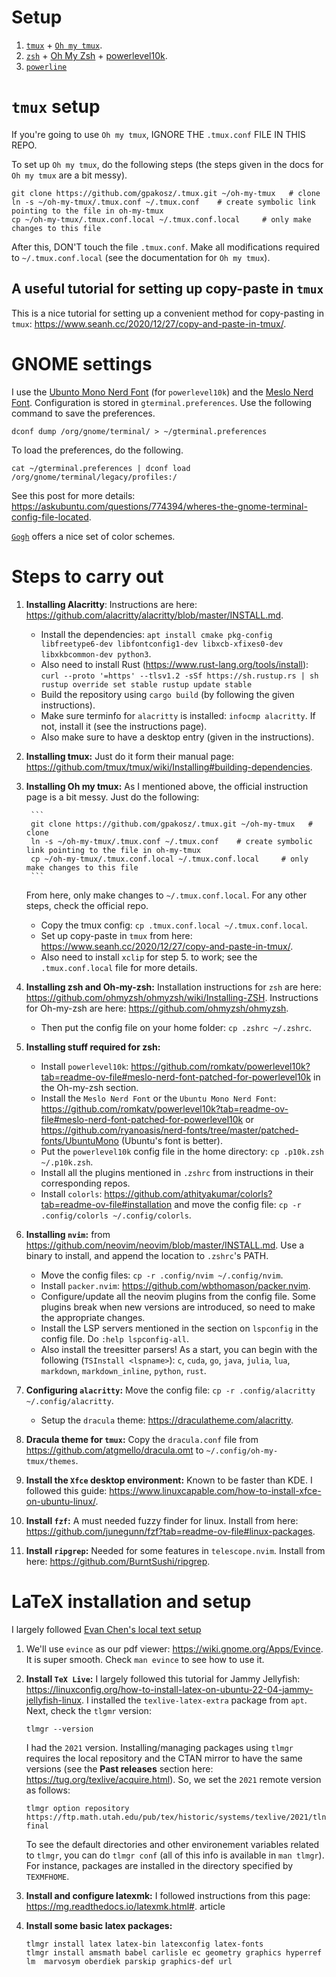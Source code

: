 # Setup

1. [`tmux`](https://github.com/tmux/tmux/wiki) + [`Oh my tmux`](https://github.com/gpakosz/.tmux#configuration).
2. [`zsh`](https://www.zsh.org/) + [Oh My Zsh](https://ohmyz.sh/) + [powerlevel10k](https://github.com/romkatv/powerlevel10k#fonts).
3. [`powerline`](https://github.com/powerline/powerline)

# `tmux` setup

If you're going to use `Oh my tmux`, IGNORE THE `.tmux.conf` FILE IN THIS REPO.

To set up `Oh my tmux`, do the following steps (the steps given in the docs for `Oh my tmux` are a bit messy).

```shell
git clone https://github.com/gpakosz/.tmux.git ~/oh-my-tmux   # clone
ln -s ~/oh-my-tmux/.tmux.conf ~/.tmux.conf    # create symbolic link pointing to the file in oh-my-tmux
cp ~/oh-my-tmux/.tmux.conf.local ~/.tmux.conf.local     # only make changes to this file
```

After this, DON'T touch the file `.tmux.conf`. Make all modifications required to `~/.tmux.conf.local` (see the documentation for `Oh my tmux`).

## A useful tutorial for setting up copy-paste in `tmux`

This is a nice tutorial for setting up a convenient method for copy-pasting in `tmux`: https://www.seanh.cc/2020/12/27/copy-and-paste-in-tmux/.

# GNOME settings

I use the  [Ubunto Mono Nerd Font](https://github.com/ryanoasis/nerd-fonts/tree/master/patched-fonts/UbuntuMono) (for `powerlevel10k`) and the [Meslo Nerd Font](https://github.com/romkatv/powerlevel10k#fonts). Configuration is stored in `gterminal.preferences`. Use the following command to save the preferences.

```shell
dconf dump /org/gnome/terminal/ > ~/gterminal.preferences
```

To load the preferences, do the following. 

```shell
cat ~/gterminal.preferences | dconf load /org/gnome/terminal/legacy/profiles:/
```

See this post for more details: https://askubuntu.com/questions/774394/wheres-the-gnome-terminal-config-file-located. 

[`Gogh`](https://github.com/Gogh-Co/Gogh) offers a nice set of color schemes.

# Steps to carry out

1. **Installing Alacritty**: Instructions are here: https://github.com/alacritty/alacritty/blob/master/INSTALL.md.
    - Install the dependencies: `apt install cmake pkg-config libfreetype6-dev libfontconfig1-dev libxcb-xfixes0-dev libxkbcommon-dev python3`.
    - Also need to install Rust (https://www.rust-lang.org/tools/install):
            ```
            curl --proto '=https' --tlsv1.2 -sSf https://sh.rustup.rs | sh
            rustup override set stable
            rustup update stable
            ```
    - Build the repository using `cargo build` (by following the given instructions).
    - Make sure terminfo for `alacritty` is installed: `infocmp alacritty`. If not, install it (see the instructions page).
    - Also make sure to have a desktop entry (given in the instructions).

2. **Installing tmux:** Just do it form their manual page: https://github.com/tmux/tmux/wiki/Installing#building-dependencies.
3. **Installing Oh my tmux:** As I mentioned above, the official instruction page is a bit messy. Just do the following:

        ```
        git clone https://github.com/gpakosz/.tmux.git ~/oh-my-tmux   # clone
        ln -s ~/oh-my-tmux/.tmux.conf ~/.tmux.conf    # create symbolic link pointing to the file in oh-my-tmux
        cp ~/oh-my-tmux/.tmux.conf.local ~/.tmux.conf.local     # only make changes to this file
        ```

    From here, only make changes to `~/.tmux.conf.local`. For any other steps, check the official repo.
    - Copy the tmux config: `cp .tmux.conf.local ~/.tmux.conf.local`.
    - Set up copy-paste in `tmux` from here: https://www.seanh.cc/2020/12/27/copy-and-paste-in-tmux/.
    - Also need to install `xclip` for step 5. to work; see the `.tmux.conf.local` file for more details.
4. **Installing zsh and Oh-my-zsh:** Installation instructions for `zsh` are here: https://github.com/ohmyzsh/ohmyzsh/wiki/Installing-ZSH. Instructions for
    Oh-my-zsh are here: https://github.com/ohmyzsh/ohmyzsh.
    - Then put the config file on your home folder: `cp .zshrc ~/.zshrc`.

5. **Installing stuff required for zsh:**
    - Install `powerlevel10k`: https://github.com/romkatv/powerlevel10k?tab=readme-ov-file#meslo-nerd-font-patched-for-powerlevel10k in the Oh-my-zsh section.
    - Install the `Meslo Nerd Font` or the `Ubuntu Mono Nerd Font`: https://github.com/romkatv/powerlevel10k?tab=readme-ov-file#meslo-nerd-font-patched-for-powerlevel10k or https://github.com/ryanoasis/nerd-fonts/tree/master/patched-fonts/UbuntuMono (Ubuntu's font is better).
    - Put the `powerlevel10k` config file in the home directory: `cp .p10k.zsh ~/.p10k.zsh`.
    - Install all the plugins mentioned in `.zshrc` from instructions in their corresponding repos.
    - Install `colorls`: https://github.com/athityakumar/colorls?tab=readme-ov-file#installation and move the config file: `cp -r .config/colorls ~/.config/colorls`.

6. **Installing `nvim`:** from https://github.com/neovim/neovim/blob/master/INSTALL.md. Use a binary to install, and append the location to `.zshrc`'s PATH.
    - Move the config files: `cp -r .config/nvim ~/.config/nvim`.
    - Install `packer.nvim`: https://github.com/wbthomason/packer.nvim.
    - Configure/update all the neovim plugins from the config file. Some plugins break when new versions are introduced, so need to make the appropriate changes.
    - Install the LSP servers mentioned in the section on `lspconfig` in the config file. Do `:help lspconfig-all`.
    - Also install the treesitter parsers! As a start, you can begin with the following (`TSInstall <lspname>`): `c`, `cuda`, `go`, `java`, `julia`, `lua`, `markdown`, `markdown_inline`, `python`, `rust`.

7. **Configuring `alacritty`:** Move the config file: `cp -r .config/alacritty ~/.config/alacritty`.
    - Setup the `dracula` theme: https://draculatheme.com/alacritty.

8. **Dracula theme for `tmux`:** Copy the `dracula.conf` file from https://github.com/atgmello/dracula.omt to `~/.config/oh-my-tmux/themes`.

9. **Install the `Xfce` desktop environment:** Known to be faster than KDE. I followed this guide: https://www.linuxcapable.com/how-to-install-xfce-on-ubuntu-linux/.

10. **Install `fzf`:** A must needed fuzzy finder for linux. Install from here: https://github.com/junegunn/fzf?tab=readme-ov-file#linux-packages.

11. **Install `ripgrep`:** Needed for some features in `telescope.nvim`. Install from here: https://github.com/BurntSushi/ripgrep.

# LaTeX installation and setup

I largely followed [Evan Chen's local text setup]()

1. We'll use `evince` as our pdf viewer: https://wiki.gnome.org/Apps/Evince. It is super smooth. Check `man evince` to see how to use it.

2. **Install `TeX Live`:** I largely followed this tutorial for Jammy Jellyfish: https://linuxconfig.org/how-to-install-latex-on-ubuntu-22-04-jammy-jellyfish-linux. I installed the `texlive-latex-extra` package from `apt`. Next, check the `tlgmr` version:

    ```
    tlmgr --version
    ```
    I had the `2021` version. Installing/managing packages using `tlmgr` requires the local repository and the CTAN mirror to have the same versions (see the **Past releases** section here: https://tug.org/texlive/acquire.html). So, we set the `2021` remote version as follows:

    ```
    tlmgr option repository https://ftp.math.utah.edu/pub/tex/historic/systems/texlive/2021/tlnet-final
    ```
    
    To see the default directories and other environement variables related to `tlmgr`, you can do `tlmgr conf` (all of this info is available in `man tlmgr`). For instance, packages are installed in the directory specified by `TEXMFHOME`.

3. **Install and configure latexmk:** I followed instructions from this page: https://mg.readthedocs.io/latexmk.html#. 
article
4. **Install some basic latex packages:** 

    ```
    tlmgr install latex latex-bin latexconfig latex-fonts
    tlmgr install amsmath babel carlisle ec geometry graphics hyperref lm  marvosym oberdiek parskip graphics-def url
    ```
